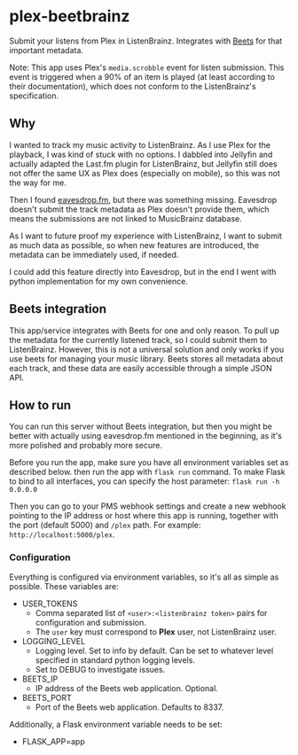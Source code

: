 # plex-beetbrainz
Submit your listens from Plex in ListenBrainz. Integrates with [Beets](https://github.com/beetbox/beets)
for that important metadata.

Note: This app uses Plex's `media.scrobble` event for listen submission.
This event is triggered when a 90% of an item is played (at least according to their documentation),
which does not conform to the ListenBrainz's specification.

## Why
I wanted to track my music activity to ListenBrainz. As I use Plex for the playback,
I was kind of stuck with no options. I dabbled into Jellyfin and actually adapted the Last.fm plugin for ListenBrainz,
but Jellyfin still does not offer the same UX as Plex does (especially on mobile), so this was not the way for me.

Then I found [eavesdrop.fm](https://github.com/simonxciv/eavesdrop.fm), but there was something missing.
Eavesdrop doesn't submit the track metadata as Plex doesn't provide them, which means the submissions are not linked
to MusicBrainz database.

As I want to future proof my experience with ListenBrainz, I want to submit as much data as possible,
so when new features are introduced, the metadata can be immediately used, if needed.

I could add this feature directly into Eavesdrop, but in the end 
I went with python implementation for my own convenience.

## Beets integration
This app/service integrates with Beets for one and only reason.
To pull up the metadata for the currently listened track, so I could submit them to ListenBrainz.
However, this is not a universal solution and only works if you use beets for managing your music library.
Beets stores all metadata about each track, and these data are easily accessible through a simple JSON API.

## How to run
You can run this server without Beets integration, but then you might be better with actually using eavesdrop.fm
mentioned in the beginning, as it's more polished and probably more secure.

Before you run the app, make sure you have all environment variables set as described below.
then run the app with `flask run` command.
To make Flask to bind to all interfaces, you can specify the host parameter: `flask run -h 0.0.0.0`

Then you can go to your PMS webhook settings and create a new webhook pointing to the IP address or host where this
app is running, together with the port (default 5000) and `/plex` path. For example: `http://localhost:5000/plex`.

### Configuration
Everything is configured via environment variables, so it's all as simple as possible.
These variables are:
- USER_TOKENS
  - Comma separated list of `<user>:<listenbrainz token>` pairs for configuration and submission.
  - The `user` key must correspond to **Plex** user, not ListenBrainz user.
- LOGGING_LEVEL
  - Logging level. Set to info by default. Can be set to whatever level specified in standard python logging levels.
  - Set to DEBUG to investigate issues.
- BEETS_IP
  - IP address of the Beets web application. Optional.
- BEETS_PORT
  - Port of the Beets web application. Defaults to 8337.

Additionally, a Flask environment variable needs to be set:
- FLASK_APP=app
